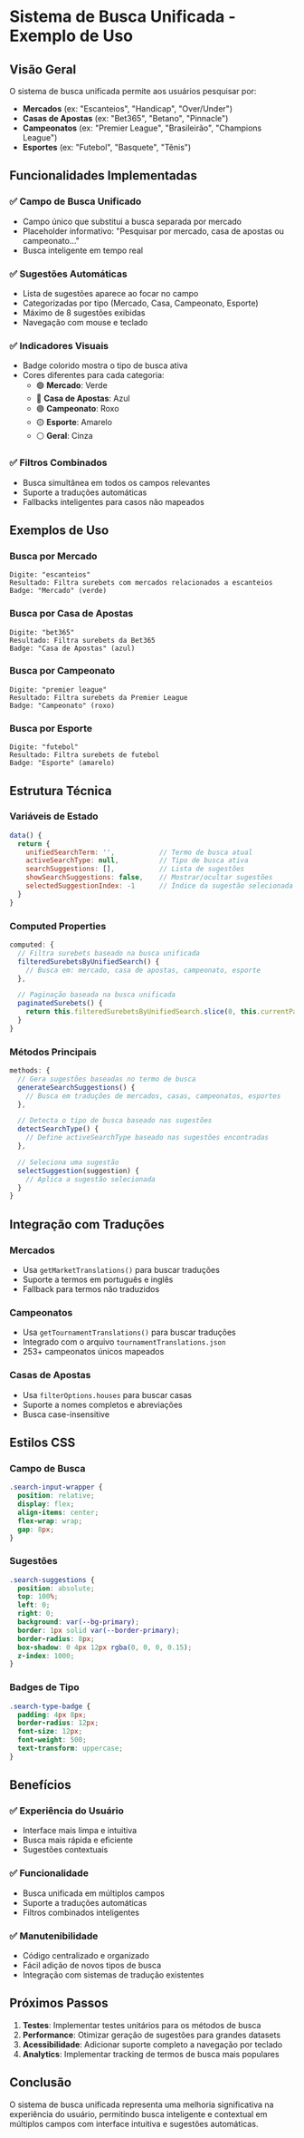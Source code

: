 # Sistema de Busca Unificada - Exemplo de Uso

## Visão Geral

O sistema de busca unificada permite aos usuários pesquisar por:

- **Mercados** (ex: "Escanteios", "Handicap", "Over/Under")
- **Casas de Apostas** (ex: "Bet365", "Betano", "Pinnacle")
- **Campeonatos** (ex: "Premier League", "Brasileirão", "Champions League")
- **Esportes** (ex: "Futebol", "Basquete", "Tênis")

## Funcionalidades Implementadas

### ✅ **Campo de Busca Unificado**

- Campo único que substitui a busca separada por mercado
- Placeholder informativo: "Pesquisar por mercado, casa de apostas ou campeonato..."
- Busca inteligente em tempo real

### ✅ **Sugestões Automáticas**

- Lista de sugestões aparece ao focar no campo
- Categorizadas por tipo (Mercado, Casa, Campeonato, Esporte)
- Máximo de 8 sugestões exibidas
- Navegação com mouse e teclado

### ✅ **Indicadores Visuais**

- Badge colorido mostra o tipo de busca ativa
- Cores diferentes para cada categoria:
  - 🟢 **Mercado**: Verde
  - 🔵 **Casa de Apostas**: Azul
  - 🟣 **Campeonato**: Roxo
  - 🟡 **Esporte**: Amarelo
  - ⚪ **Geral**: Cinza

### ✅ **Filtros Combinados**

- Busca simultânea em todos os campos relevantes
- Suporte a traduções automáticas
- Fallbacks inteligentes para casos não mapeados

## Exemplos de Uso

### Busca por Mercado

```
Digite: "escanteios"
Resultado: Filtra surebets com mercados relacionados a escanteios
Badge: "Mercado" (verde)
```

### Busca por Casa de Apostas

```
Digite: "bet365"
Resultado: Filtra surebets da Bet365
Badge: "Casa de Apostas" (azul)
```

### Busca por Campeonato

```
Digite: "premier league"
Resultado: Filtra surebets da Premier League
Badge: "Campeonato" (roxo)
```

### Busca por Esporte

```
Digite: "futebol"
Resultado: Filtra surebets de futebol
Badge: "Esporte" (amarelo)
```

## Estrutura Técnica

### Variáveis de Estado

```javascript
data() {
  return {
    unifiedSearchTerm: '',           // Termo de busca atual
    activeSearchType: null,          // Tipo de busca ativa
    searchSuggestions: [],           // Lista de sugestões
    showSearchSuggestions: false,    // Mostrar/ocultar sugestões
    selectedSuggestionIndex: -1      // Índice da sugestão selecionada
  }
}
```

### Computed Properties

```javascript
computed: {
  // Filtra surebets baseado na busca unificada
  filteredSurebetsByUnifiedSearch() {
    // Busca em: mercado, casa de apostas, campeonato, esporte
  },

  // Paginação baseada na busca unificada
  paginatedSurebets() {
    return this.filteredSurebetsByUnifiedSearch.slice(0, this.currentPage * this.itemsPerPage)
  }
}
```

### Métodos Principais

```javascript
methods: {
  // Gera sugestões baseadas no termo de busca
  generateSearchSuggestions() {
    // Busca em traduções de mercados, casas, campeonatos, esportes
  },

  // Detecta o tipo de busca baseado nas sugestões
  detectSearchType() {
    // Define activeSearchType baseado nas sugestões encontradas
  },

  // Seleciona uma sugestão
  selectSuggestion(suggestion) {
    // Aplica a sugestão selecionada
  }
}
```

## Integração com Traduções

### Mercados

- Usa `getMarketTranslations()` para buscar traduções
- Suporte a termos em português e inglês
- Fallback para termos não traduzidos

### Campeonatos

- Usa `getTournamentTranslations()` para buscar traduções
- Integrado com o arquivo `tournamentTranslations.json`
- 253+ campeonatos únicos mapeados

### Casas de Apostas

- Usa `filterOptions.houses` para buscar casas
- Suporte a nomes completos e abreviações
- Busca case-insensitive

## Estilos CSS

### Campo de Busca

```css
.search-input-wrapper {
  position: relative;
  display: flex;
  align-items: center;
  flex-wrap: wrap;
  gap: 8px;
}
```

### Sugestões

```css
.search-suggestions {
  position: absolute;
  top: 100%;
  left: 0;
  right: 0;
  background: var(--bg-primary);
  border: 1px solid var(--border-primary);
  border-radius: 8px;
  box-shadow: 0 4px 12px rgba(0, 0, 0, 0.15);
  z-index: 1000;
}
```

### Badges de Tipo

```css
.search-type-badge {
  padding: 4px 8px;
  border-radius: 12px;
  font-size: 12px;
  font-weight: 500;
  text-transform: uppercase;
}
```

## Benefícios

### ✅ **Experiência do Usuário**

- Interface mais limpa e intuitiva
- Busca mais rápida e eficiente
- Sugestões contextuais

### ✅ **Funcionalidade**

- Busca unificada em múltiplos campos
- Suporte a traduções automáticas
- Filtros combinados inteligentes

### ✅ **Manutenibilidade**

- Código centralizado e organizado
- Fácil adição de novos tipos de busca
- Integração com sistemas de tradução existentes

## Próximos Passos

1. **Testes**: Implementar testes unitários para os métodos de busca
2. **Performance**: Otimizar geração de sugestões para grandes datasets
3. **Acessibilidade**: Adicionar suporte completo a navegação por teclado
4. **Analytics**: Implementar tracking de termos de busca mais populares

## Conclusão

O sistema de busca unificada representa uma melhoria significativa na experiência do usuário, permitindo busca inteligente e contextual em múltiplos campos com interface intuitiva e sugestões automáticas.
